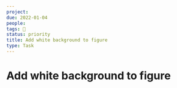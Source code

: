 ```yaml
---
project:
due: 2022-01-04
people:
tags: 🧨
status: priority
title: Add white background to figure
type: Task
---
```


# Add white background to figure